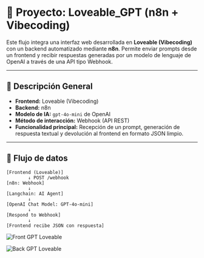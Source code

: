 # 💖 Proyecto: Loveable_GPT (n8n + Vibecoding)

Este flujo integra una interfaz web desarrollada en **Loveable (Vibecoding)** con un backend automatizado mediante **n8n**. Permite enviar prompts desde un frontend y recibir respuestas generadas por un modelo de lenguaje de OpenAI a través de una API tipo Webhook.

---

## 🧠 Descripción General

- **Frontend:** Loveable (Vibecoding)
- **Backend:** n8n
- **Modelo de IA:** `gpt-4o-mini` de OpenAI
- **Método de interacción:** Webhook (API REST)
- **Funcionalidad principal:** Recepción de un prompt, generación de respuesta textual y devolución al frontend en formato JSON limpio.

---

## 🔗 Flujo de datos

```plaintext
[Frontend (Loveable)]
        ↓ POST /webhook
[n8n: Webhook]
        ↓
[Langchain: AI Agent]
        ↓
[OpenAI Chat Model: GPT-4o-mini]
        ↓
[Respond to Webhook]
        ↓
[Frontend recibe JSON con respuesta]
```


![Front GPT Loveable]()


![Back GPT Loveable]()

